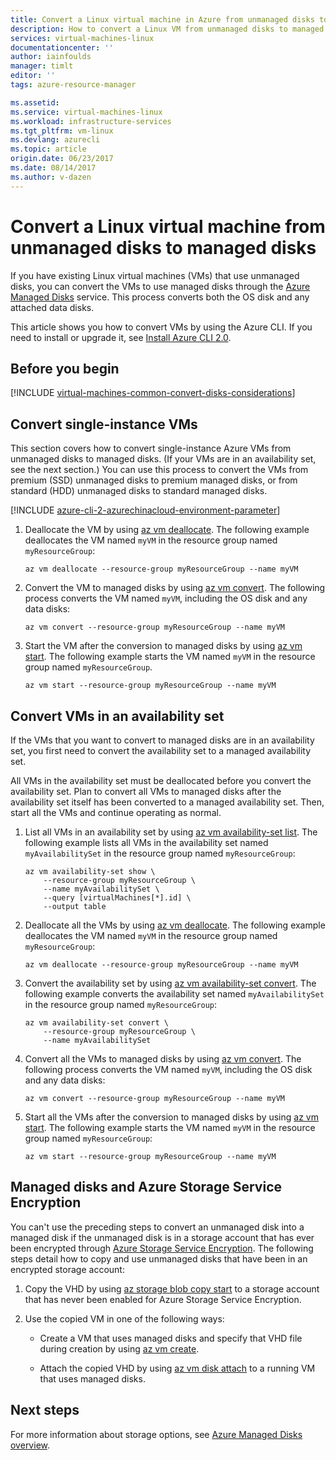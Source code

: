 ```yaml
---
title: Convert a Linux virtual machine in Azure from unmanaged disks to managed disks - Azure Managed Disks  | Azure
description: How to convert a Linux VM from unmanaged disks to managed disks by using Azure CLI 2.0 in the Resource Manager deployment model
services: virtual-machines-linux
documentationcenter: ''
author: iainfoulds
manager: timlt
editor: ''
tags: azure-resource-manager

ms.assetid:
ms.service: virtual-machines-linux
ms.workload: infrastructure-services
ms.tgt_pltfrm: vm-linux
ms.devlang: azurecli
ms.topic: article
origin.date: 06/23/2017
ms.date: 08/14/2017
ms.author: v-dazen
---
```


# Convert a Linux virtual machine from unmanaged disks to managed disks

If you have existing Linux virtual machines (VMs) that use unmanaged disks, you can convert the VMs to use managed disks through the [Azure Managed Disks](../../storage/storage-managed-disks-overview.md) service. This process converts both the OS disk and any attached data disks.

This article shows you how to convert VMs by using the Azure CLI. If you need to install or upgrade it, see [Install Azure CLI 2.0](https://docs.microsoft.com/cli/azure/install-azure-cli.md). 

## Before you begin

[!INCLUDE [virtual-machines-common-convert-disks-considerations](../../../includes/virtual-machines-common-convert-disks-considerations.md)]

## Convert single-instance VMs
This section covers how to convert single-instance Azure VMs from unmanaged disks to managed disks. (If your VMs are in an availability set, see the next section.) You can use this process to convert the VMs from premium (SSD) unmanaged disks to premium managed disks, or from standard (HDD) unmanaged disks to standard managed disks.

[!INCLUDE [azure-cli-2-azurechinacloud-environment-parameter](../../../includes/azure-cli-2-azurechinacloud-environment-parameter.md)]

1. Deallocate the VM by using [az vm deallocate](https://docs.microsoft.com/cli/azure/vm#deallocate). The following example deallocates the VM named `myVM` in the resource group named `myResourceGroup`:

    ```azurecli
    az vm deallocate --resource-group myResourceGroup --name myVM
    ```

2. Convert the VM to managed disks by using [az vm convert](https://docs.microsoft.com/cli/azure/vm#convert). The following process converts the VM named `myVM`, including the OS disk and any data disks:

    ```azurecli
    az vm convert --resource-group myResourceGroup --name myVM
    ```

3. Start the VM after the conversion to managed disks by using [az vm start](https://docs.microsoft.com/cli/azure/vm#start). The following example starts the VM named `myVM` in the resource group named `myResourceGroup`.

    ```azurecli
    az vm start --resource-group myResourceGroup --name myVM
    ```

## Convert VMs in an availability set

If the VMs that you want to convert to managed disks are in an availability set, you first need to convert the availability set to a managed availability set.

All VMs in the availability set must be deallocated before you convert the availability set. Plan to convert all VMs to managed disks after the availability set itself has been converted to a managed availability set. Then, start all the VMs and continue operating as normal.

1. List all VMs in an availability set by using [az vm availability-set list](https://docs.microsoft.com/cli/azure/vm/availability-set#list). The following example lists all VMs in the availability set named `myAvailabilitySet` in the resource group named `myResourceGroup`:

    ```azurecli
    az vm availability-set show \
        --resource-group myResourceGroup \
        --name myAvailabilitySet \
        --query [virtualMachines[*].id] \
        --output table
    ```

2. Deallocate all the VMs by using [az vm deallocate](https://docs.microsoft.com/cli/azure/vm#deallocate). The following example deallocates the VM named `myVM` in the resource group named `myResourceGroup`:

    ```azurecli
    az vm deallocate --resource-group myResourceGroup --name myVM
    ```

3. Convert the availability set by using [az vm availability-set convert](https://docs.microsoft.com/cli/azure/vm/availability-set#convert). The following example converts the availability set named `myAvailabilitySet` in the resource group named `myResourceGroup`:

    ```azurecli
    az vm availability-set convert \
        --resource-group myResourceGroup \
        --name myAvailabilitySet
    ```

4. Convert all the VMs to managed disks by using [az vm convert](https://docs.microsoft.com/cli/azure/vm#convert). The following process converts the VM named `myVM`, including the OS disk and any data disks:

    ```azurecli
    az vm convert --resource-group myResourceGroup --name myVM
    ```

5. Start all the VMs after the conversion to managed disks by using [az vm start](https://docs.microsoft.com/cli/azure/vm#start). The following example starts the VM named `myVM` in the resource group named `myResourceGroup`:

    ```azurecli
    az vm start --resource-group myResourceGroup --name myVM
    ```

## Managed disks and Azure Storage Service Encryption
You can't use the preceding steps to convert an unmanaged disk into a managed disk if the unmanaged disk is in a storage account that has ever been encrypted through [Azure Storage Service Encryption](../../storage/storage-service-encryption.md?toc=%2fvirtual-machines%2flinux%2ftoc.json). The following steps detail how to copy and use unmanaged disks that have been in an encrypted storage account:

1. Copy the VHD by using [az storage blob copy start](https://docs.microsoft.com/cli/azure/storage/blob/copy#start) to a storage account that has never been enabled for Azure Storage Service Encryption.

2. Use the copied VM in one of the following ways:

   * Create a VM that uses managed disks and specify that VHD file during creation by using [az vm create](https://docs.microsoft.com/cli/azure/vm#create).

   * Attach the copied VHD by using [az vm disk attach](https://docs.microsoft.com/cli/azure/vm/disk#attach) to a running VM that uses managed disks.

## Next steps
For more information about storage options, see [Azure Managed Disks overview](../../storage/storage-managed-disks-overview.md).
